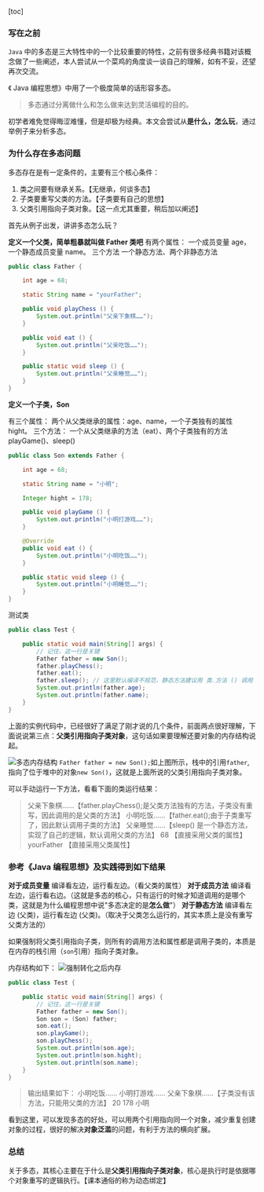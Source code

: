 [toc]

### 写在之前

`Java` 中的多态是三大特性中的一个比较重要的特性，之前有很多经典书籍对该概念做了一些阐述，本人尝试从一个菜鸡的角度谈一谈自己的理解，如有不妥，还望再次交流。

《 Java 编程思想》中用了一个极度简单的话形容多态。



> 多态通过分离做什么和怎么做来达到灵活编程的目的。

初学者难免觉得晦涩难懂，但是却极为经典。本文会尝试从**是什么，怎么玩**，通过举例子来分析多态。



### 为什么存在多态问题



多态存在是有一定条件的，主要有三个核心条件：

1. 类之间要有继承关系。【无继承，何谈多态】
2. 子类要重写父类的方法。【子类要有自己的思想】
3. 父类引用指向子类对象。【这一点尤其重要，稍后加以阐述】

首先从例子出发，讲讲多态怎么玩？



**定义一个父类，简单粗暴就叫做 Father 类吧**
有两个属性：
一个成员变量 age，一个静态成员变量 name。
三个方法
一个静态方法、两个非静态方法

```java
public class Father {

    int age = 68;

    static String name = "yourFather";

    public void playChess () {
        System.out.println("父亲下象棋……");
    }

    public void eat () {
        System.out.println("父亲吃饭……");
    }

    public static void sleep () {
        System.out.println("父亲睡觉……");
    }
}
```



**定义一个子类，Son**

有三个属性：
两个从父类继承的属性：age、name，一个子类独有的属性 hight。
三个方法：
一个从父类继承的方法（eat）、两个子类独有的方法 playGame()、sleep()

```java
public class Son extends Father {

    int age = 68;

    static String name = "小明";

    Integer hight = 178;

    public void playGame () {
        System.out.println("小明打游戏……");
    }

    @Override
    public void eat () {
        System.out.println("小明吃饭……");
    }

    public static void sleep () {
        System.out.println("小明睡觉……");
    }
}
```

测试类

```java
public class Test {

    public static void main(String[] args) {
        // 记住，这一行是关键
        Father father = new Son();
        father.playChess();     
        father.eat();
        father.sleep(); // 这里默认编译不规范，静态方法建议用 类.方法 () 调用
        System.out.println(father.age);
        System.out.println(father.name);
    }
}
```

上面的实例代码中，已经很好了满足了刚才说的几个条件，前面两点很好理解，下面说说第三点：**父类引用指向子类对象**，这句话如果要理解还要对象的内存结构说起。

![多态内存结构 ](https://img-blog.csdnimg.cn/2021020110282089.png)
`Father father = new Son();`如上图所示，栈中的引用`father`,指向了位于堆中的对象`new Son()`，这就是上面所说的父类引用指向子类对象。

可以手动运行一下方法，看看下面的类运行结果：



> 父亲下象棋……【father.playChess();是父类方法独有的方法，子类没有重写，因此调用的是父类的方法】
> 小明吃饭……【father.eat();由于子类重写了，因此默认调用子类的方法】
> 父亲睡觉……【sleep() 是一个静态方法，实现了自己的逻辑，默认调用父类的方法】
> 68      【直接采用父类的属性】
> yourFather      【直接采用父类属性】



### 参考《Java 编程思想》及实践得到如下结果

**对于成员变量**
编译看左边，运行看左边。（看父类的属性）
**对于成员方法**
编译看左边，运行看右边。（这就是多态的核心，只有运行的时候才知道调用的是哪个类，这就是为什么编程思想中说"多态决定的是**怎么做**"）
**对于静态方法**
编译看左边 (父类)，运行看左边 (父类)。（取决于父类怎么运行的，其实本质上是没有重写父类方法的）

如果强制将父类引用指向子类，则所有的调用方法和属性都是调用子类的，本质是在内存的栈引用（`son`引用）指向子类对象。

内存结构如下：
![强制转化之后内存 ](https://img-blog.csdnimg.cn/2021020111321377.png)


```java
public class Test {

    public static void main(String[] args) {
        // 记住，这一行是关键
        Father father = new Son();
        Son son = (Son) father;
        son.eat();
        son.playGame();
        son.playChess();
        System.out.println(son.age);
        System.out.println(son.hight);
        System.out.println(son.name);
    }
}
```



> 输出结果如下：
> 小明吃饭……
> 小明打游戏……
> 父亲下象棋……【子类没有该方法，只能用父类的方法】
> 20
> 178
> 小明

看到这里，可以发现多态的好处，可以用两个引用指向同一个对象，减少重复创建对象的过程，很好的解决**对象泛滥**的问题，有利于方法的横向扩展。



### 总结

关于多态，其核心主要在于什么是**父类引用指向子类对象**，核心是执行时是依据哪个对象重写的逻辑执行。【课本通俗的称为动态绑定】


